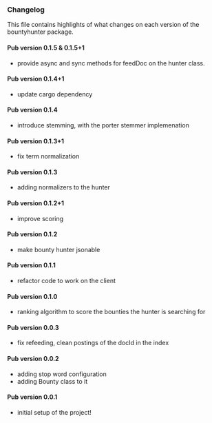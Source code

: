 ### Changelog ###

This file contains highlights of what changes on each version of the bountyhunter package.

#### Pub version 0.1.5 & 0.1.5+1 ####

- provide async and sync methods for feedDoc on the hunter class. 

#### Pub version 0.1.4+1 ####

- update cargo dependency 

#### Pub version 0.1.4 ####

- introduce stemming, with the porter stemmer implemenation

#### Pub version 0.1.3+1 ####

- fix term normalization

#### Pub version 0.1.3 ####

- adding normalizers to the hunter

#### Pub version 0.1.2+1 ####

- improve scoring

#### Pub version 0.1.2 ####

- make bounty hunter jsonable

#### Pub version 0.1.1 ####

- refactor code to work on the client

#### Pub version 0.1.0 ####

- ranking algorithm to score the bounties the hunter is searching for

#### Pub version 0.0.3 ####

- fix refeeding, clean postings of the docId in the index

#### Pub version 0.0.2 ####

- adding stop word configuration
- adding Bounty class to it

#### Pub version 0.0.1 ####

- initial setup of the project!
